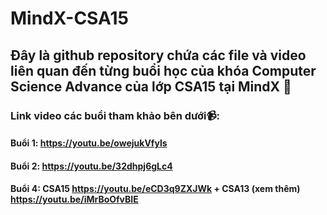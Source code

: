 # MindX-CSA15
## Đây là github repository chứa các file và video liên quan đến từng buổi học của khóa Computer Science Advance của lớp CSA15 tại MindX 📖
### Link video các buổi tham khảo bên dưới📹:
#### Buổi 1: https://youtu.be/owejukVfyls
#### Buổi 2: https://youtu.be/32dhpj6gLc4
#### Buổi 4: CSA15 https://youtu.be/eCD3q9ZXJWk + CSA13 (xem thêm) https://youtu.be/iMrBoOfvBIE
